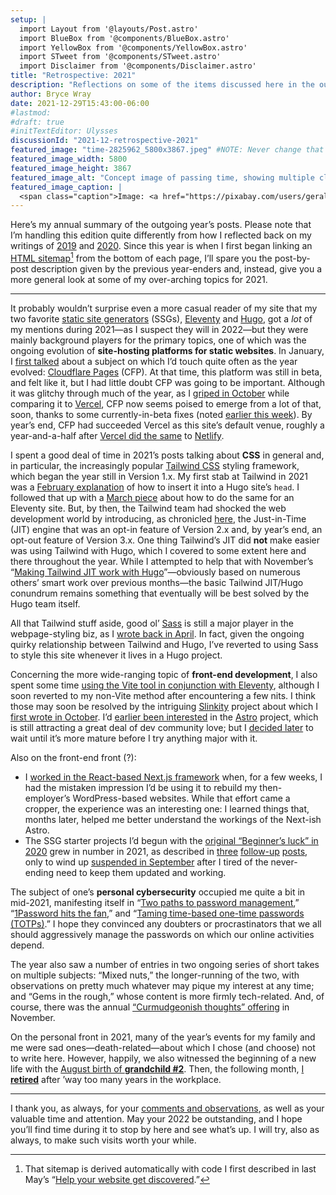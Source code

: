 ```yaml
---
setup: |
  import Layout from '@layouts/Post.astro'
  import BlueBox from '@components/BlueBox.astro'
  import YellowBox from '@components/YellowBox.astro'
  import STweet from '@components/STweet.astro'
  import Disclaimer from '@components/Disclaimer.astro'
title: "Retrospective: 2021"
description: "Reflections on some of the items discussed here in the outgoing year."
author: Bryce Wray
date: 2021-12-29T15:43:00-06:00
#lastmod:
#draft: true
#initTextEditor: Ulysses
discussionId: "2021-12-retrospective-2021"
featured_image: "time-2825962_5800x3867.jpeg" #NOTE: Never change that filename to ".jpg"
featured_image_width: 5800
featured_image_height: 3867
featured_image_alt: "Concept image of passing time, showing multiple clocks arrayed around photo of galaxial space"
featured_image_caption: |
  <span class="caption">Image: <a href="https://pixabay.com/users/geralt-9301/?utm_source=link-attribution&amp;utm_medium=referral&amp;utm_campaign=image&amp;utm_content=2825962">Gerd Altmann</a>; <a href="https://pixabay.com/?utm_source=link-attribution&amp;utm_medium=referral&amp;utm_campaign=image&amp;utm_content=2825962">Pixabay</a></span>
---
```


Here’s my annual summary of the outgoing year’s posts. Please note that I’m handling this edition quite differently from how I reflected back on my writings of [2019](/posts/2019/12/sorta-strange-ssg-trip/) and [2020](/posts/2020/12/through-with-2020/). Since this year is when I first began linking an [HTML sitemap](/sitemap)[^1] from the bottom of each page, I’ll spare you the post-by-post description given by the previous year-enders and, instead, give you a more general look at some of my over-arching topics for 2021.

<hr />

It probably wouldn’t surprise even a more casual reader of my site that my two favorite [static site generators](https://jamstack.org/generators) (SSGs), [Eleventy](https://11ty.dev) and [Hugo](https://gohugo.io), got a *lot* of my mentions during 2021—as I suspect they will in 2022—but they were mainly background players for the primary topics, one of which was the ongoing evolution of **site-hosting platforms for static websites**. In January, I [first talked](/posts/2021/01/beta-testing-cloudflare-pages/) about a subject on which I’d touch quite often as the year evolved: [Cloudflare Pages](https://pages.cloudflare.com) (CFP). At that time, this platform was still in beta, and felt like it, but I had little doubt CFP was going to be important. Although it was glitchy through much of the year, as I [griped in October](/posts/2021/10/my-website-cloudflare-year-later/) while comparing it to [Vercel](https://vercel.com), CFP now seems poised to emerge from a lot of that, soon, thanks to some currently-in-beta fixes (noted [earlier this week](/posts/2021/12/gems-in-rough-12/)). By year’s end, CFP had succeeded Vercel as this site’s default venue, roughly a year-and-a-half after [Vercel did the same](/posts/2020/07/goodbye-hello/) to [Netlify](https://netlify.com).

I spent a good deal of time in 2021’s posts talking about **CSS** in general and, in particular, the increasingly popular [Tailwind CSS](https://tailwindcss.com) styling framework, which began the year still in Version 1.x. My first stab at Tailwind in 2021 was a [February explanation](/posts/2021/02/tailwind-head-hugo-pipes/) of how to insert it into a Hugo site’s `head`. I followed that up with a [March piece](/posts/2021/03/tailwind-head-eleventy/) about how to do the same for an Eleventy site. But, by then, the Tailwind team had shocked the web development world by introducing, as chronicled [here](/posts/2021/03/jit-game-changer-tailwind-css/), the Just-in-Time (JIT) engine that was an opt-in feature of Version 2.x and, by year’s end, an opt-out feature of Version 3.x. One thing Tailwind’s JIT did **not** make easier was using Tailwind with Hugo, which I covered to some extent here and there throughout the year. While I attempted to help that with November’s “[Making Tailwind JIT work with Hugo](/posts/2021/11/making-tailwind-jit-work-hugo/)”—obviously based on numerous others’ smart work over previous months—the basic Tailwind JIT/Hugo conundrum remains something that eventually will be best solved by the Hugo team itself.

All that Tailwind stuff aside, good ol’ [Sass](https://sass-lang.com) is still a major player in the webpage-styling biz, as I [wrote back in April](/posts/2021/04/speaking-up-for-sass/). In fact, given the ongoing quirky relationship between Tailwind and Hugo, I’ve reverted to using Sass to style this site whenever it lives in a Hugo project.

Concerning the more wide-ranging topic of **front-end development**, I also spent some time [using the Vite tool in conjunction with Eleventy](/posts/2021/07/eleventy-vite-elite), although I soon reverted to my non-Vite method after encountering a few nits. I think those may soon be resolved by the intriguing [Slinkity](https://slinkity.dev) project about which I [first wrote in October](/posts/2021/10/gems-in-rough-10/#the-slinkity-project). I’d [earlier been interested](/posts/2021/08/gems-in-rough-08/) in the [Astro](https://astro.build) project, which is still attracting a great deal of dev community love; but I [decided later](/posts/2021/09/gems-in-rough-09/#passtro-on-astro-for-now) to wait until it’s more mature before I try anything major with it.

Also on the front-end front (?):
- I [worked in the React-based Next.js framework](/posts/2021/03/next-steps/) when, for a few weeks, I had the mistaken impression I’d be using it to rebuild my then-employer’s WordPress-based websites. While that effort came a cropper, the experience was an interesting one: I learned things that, months later, helped me better understand the workings of the Next-ish Astro.
- The SSG starter projects I’d begun with the [original “Beginner’s luck” in 2020](/posts/2020/07/beginners-luck/) grew in number in 2021, as described in [three](/posts/2021/03/beginners-luck-update/) [follow-up](/posts/2021/06/beginners-luck-3-adding-zola-starter/) [posts](/posts/2021/07/beginners-luck-4-vite-edition/), only to wind up [suspended in September](/posts/2021/09/beginners-luck-5-suspended-starters/) after I tired of the never-ending need to keep them updated and working.

The subject of one’s **personal cybersecurity** occupied me quite a bit in mid-2021, manifesting itself in “[Two paths to password management](/posts/2021/06/two-paths-password-management),” “[1Password hits the fan](/posts/2021/08/1password-hits-fan),” and “[Taming time-based one-time passwords (TOTPs)](/posts/2021/09/taming-time-based-one-time-passwords-totps/).” I hope they convinced any doubters or procrastinators that we all should aggressively manage the passwords on which our online activities depend.

The year also saw a number of entries in two ongoing series of short takes on multiple subjects: “Mixed nuts,” the longer-running of the two, with observations on pretty much whatever may pique my interest at any time; and “Gems in the rough,” whose content is more firmly tech-related. And, of course, there was the annual [“Curmudgeonish thoughts” offering](/posts/2021/11/curmudgeonish-thoughts-2021/) in November.

On the personal front in 2021, many of the year’s events for my family and me were sad ones—death-related—about which I chose (and choose) not to write here. However, happily, we also witnessed the beginning of a new life with the [August birth of **grandchild #2**](/posts/2021/08/boy-oh-grandboy/). Then, the following month, [I **retired**](/posts/2021/09/transition/) after ’way too many years in the workplace.

<hr />

I thank you, as always, for your [comments and observations](/contact), as well as your valuable time and attention. May your 2022 be outstanding, and I hope you’ll find time during it to stop by here and see what’s up. I will try, also as always, to make such visits worth your while.

[^1]:	That sitemap is derived automatically with code I first described in last May’s “[Help your website get discovered](/posts/2021/05/help-your-website-get-discovered/).”
